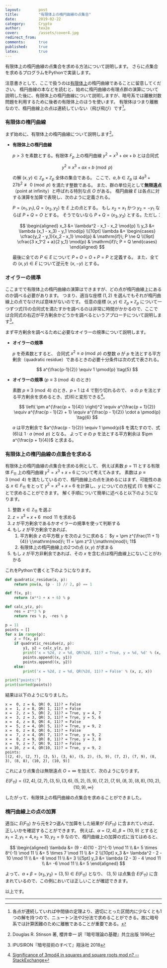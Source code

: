 ```yaml
---
layout:        post
title:         "有限体上の楕円曲線の点集合"
date:          2019-02-22
category:      Crypto
author:        tex2e
cover:         /assets/cover4.jpg
redirect_from:
comments:      true
published:     true
latex:         true
---
```


有限体上の楕円曲線の点集合を求める方法について説明します。
さらに点集合を求めるプログラムをPythonで実装します。

注意書きとして、ここで扱うのは<u>有限体上</u>の楕円曲線であることに留意してください。
楕円曲線の本などを読むと、始めに楕円曲線の有理点群の演算について説明した後に、有限体上の楕円曲線について説明しますが、暗号系では離散対数問題を利用するために後者の有限体上のほうを使います。
有限体はつまり離散なので、楕円曲線上の点は連続していない（飛び飛び）です[^1]。


### 有限体の楕円曲線

まず始めに、有限体上の楕円曲線について説明します[^DRS]。

- **有限体上の楕円曲線**

    $p > 3$ を素数とする。有限体 $F_p$ 上の楕円曲線 $y^2 = x^3 + ax + b$ とは合同式

    $$
    y^2 \equiv x^3 + ax + b \pmod{p}
    \tag{1}
    $$

    の解 $(x,y) \in \mathbb{Z}_p \times \mathbb{Z}_p$ 全体の集合である。
    ここで、$a,b \in \mathbb{Z}_p$ は $4a^3 + 27b^2 \not\equiv 0 \pmod{p}$ を満たす整数である。
    また、群の単位元として**無限遠点**（point at infinity）と呼ばれる特別な点 $O$ がある。
    楕円曲線 $E$ は各点に対する演算を加算で表現し、次のように定義される。

    $P = (x_1, y_1), Q = (x_2, y_2)$ を $E$ 上の点とする。
    もし $x_2 = x_1$ かつ $y_2 = -y_1$ ならば $P + Q = O$ とする。
    そうでないなら $P + Q = (x_3, y_3)$ とする。ただし：

    $$
    \begin{aligned}
      x_3 &= \lambda^2 - x_1 - x_2     \mod{p} \\
      y_3 &= \lambda (x_1 - x_3) - y_1 \mod{p} \\[10pt]
      \lambda &= \begin{cases}
        \cfrac{y_2 - y_1}{x_2 - x_1} \mod{p} & \mathrm{if}\; P \ne Q \\[9pt]
        \cfrac{3 x_1^2 + a}{2 y_1}   \mod{p} & \mathrm{if}\; P = Q
      \end{cases}
    \end{aligned}
    $$

    最後に全ての $P \in E$ について $P + O = O + P = P$ と定義する。
    また、全ての $(x,y) \in E$ について逆元を $(x,-y)$ とする。


### オイラーの規準

ここまでで有限体上の楕円曲線の演算はできますが、どの点が楕円曲線上にあるのか調べる必要があります。
つまり、適当な座標 $(1,2)$ を選んでもそれが楕円曲線上の点でなければ意味がないのです。
任意の座標 $(x, y) \in \mathbb{Z}_p \times \mathbb{Z}_p$ について一つずつ式(1)の合同式を満たすかを調べるのは非常に時間がかかるので、ここでは合同式の右辺が平方剰余かどうかを調べるというアプローチについて説明します[^IPUSIRON]。

まず平方剰余を調べるために必要なオイラーの規準について説明します。

- **オイラーの規準**

    $p$ を奇素数とすると、
    合同式 $x^2 \equiv a \pmod{p}$ の整数 $a$ が $p$ を法とする平方剰余（quadratic residue）であるときの必要十分条件は次の式で表される。

    $$
    a^{\frac{p-1}{2}} \equiv 1 \pmod{p}
    \tag{5}
    $$

- **オイラーの規準** ($p \equiv 3 \pmod{4}$ のとき)

    素数 $p \equiv 3 \pmod{4}$ のとき、$p+1$ は 4 で割り切れるので、
    $a$ の $p$ を法とする平方剰余を求めるとき、式(6)と変形できる[^3mod4]。

    $$
    \left( \pm a^{\frac{p + 1}{4}} \right)^2
    \equiv a^{\frac{p + 1}{2}}
    \equiv a^{\frac{p - 1}{2} + 1}
    \equiv a^{\frac{p - 1}{2}} \cdot a \pmod{p}
    \tag{6}
    $$

    $a$ は平方剰余で $a^{\frac{p - 1}{2}} \equiv 1 \pmod{p}$ を満たすので、式(6)は $1 \cdot a \pmod{p}$ となる。
    よって $a$ の $p$ を法とする平方剰余は $\pm a^{\frac{p + 1}{4}}$ と求まる。


### 有限体上の楕円曲線の点集合を求める

有限体上の楕円曲線の点集合を求める例として、
例えば素数 $p = 11$ とする有限体 $F_{11}$ 上の楕円曲線 $y^2 = x^3 + x + 6$ について考えてみます。
素数は $p \equiv 3 \pmod{4}$ を満たしているので、楕円曲線上の点を決めるにはまず、可能性のある $x \in F_{11}$ をとって $y^2 = x^3 + x + 6$ を計算し、$y$ についての方程式 (1) を解くことで求めることができます。
解く手順について簡単に述べると以下のようになります。

1. 整数 $x \in \mathbb{Z}_{11}$ を選ぶ
2. $z = x^3 + x + 6 \mod{11}$ を求める
3. $z$ が平方剰余であるかオイラーの規準を使って判断する
4. もし $z$ が平方剰余であれば、
    1. 平方剰余 $z$ の平方根 $y$ を次のように求める：
        $y = \pm z^{\frac{11 + 1}{4}} \;\mathrm{mod}\; 11 = \pm z^3 \;\mathrm{mod}\; 11$
    2. 有限体上の楕円曲線上の2つの点 $(x, y)$ が求まる
4. もし $z$ が平方非剰余であれば、その $x$ を含む点は楕円曲線上にないことがわかる

これをPythonで書くと下のようになります。

```python
def quadratic_residue(a, p):
    return pow(a, (p - 1) // 2, p) == 1

def f(x, p):
    return (x**3 + x + 6) % p

def calc_y(z, p):
    res = z**3 % p
    return res % p, -res % p

p = 11
points = []
for x in range(p):
    z = f(x, p)
    if quadratic_residue(z, p):
        y1, y2 = calc_y(z, p)
        print('x = %2d, z = %d, QR(%2d, 11)? = True, y = %d, %d' % (x, z, x, y1, y2))
        points.append((x, y1))
        points.append((x, y2))
    else:
        print('x = %2d, z = %d, QR(%2d, 11)? = False' % (x, z, x))

print("points:")
print(sorted(points))
```

結果は以下のようになりました。

```
x =  0, z = 6, QR( 0, 11)? = False
x =  1, z = 8, QR( 1, 11)? = False
x =  2, z = 5, QR( 2, 11)? = True, y = 4, 7
x =  3, z = 3, QR( 3, 11)? = True, y = 5, 6
x =  4, z = 8, QR( 4, 11)? = False
x =  5, z = 4, QR( 5, 11)? = True, y = 9, 2
x =  6, z = 8, QR( 6, 11)? = False
x =  7, z = 4, QR( 7, 11)? = True, y = 9, 2
x =  8, z = 9, QR( 8, 11)? = True, y = 3, 8
x =  9, z = 7, QR( 9, 11)? = False
x = 10, z = 4, QR(10, 11)? = True, y = 9, 2
points:
[(2, 4), (2, 7), (3, 5), (3, 6), (5, 2), (5, 9), (7, 2), (7, 9), (8, 3), (8, 8), (10, 2), (10, 9)]
```

これにより点集合は無限遠点 $O = \infty$ を加えて、次のようになります。

$$
E(F_{11}) = \{(2,4), (2,7), (3,5), (3,6), (5,2), (5,9), (7,2), (7,9), (8,3), (8,8), (10,2), (10,9), \infty\}
$$

したがって、有限体上の楕円曲線の点集合を求めることができました。


### 楕円曲線上の点の加算

適当に $E(F_{11})$ から元を2つ選んで加算をした結果が $E(F_{11})$ に含まれていれば、
正しいかを確認することができます。
例えば、$\alpha = (2,4),\, \beta = (10,9)$ とすると
$x_1 = 2,\, y_1 = 4,\, x_2 = 10,\, y_2 = 9$ なので、楕円曲線上の加算の式に当てはめると、

$$
\begin{aligned}
  \lambda &= (9 - 4)(10 - 2)^{-1} \mod 11 \\
          &= 5 \times 8^{-1} \mod 11 \\
          &= 5 \times 7 \mod 11 \\
          &= 2 \\[10pt]
  x_3 &= \lambda^2 - 2 - 10 \mod 11 \\
      &= -8 \mod 11 \\
      &= 3 \\[5pt]
  y_3 &= \lambda (2 - 3) - 4 \mod 11 \\
      &= -6 \mod 11 \\
      &= 5
\end{aligned}
$$

よって、$\alpha + \beta = (x_3, y_3) = (3, 5) \in E(F_{11})$ となり、
$(3,5)$ は点集合 $E(F_{11})$ に含まれているので、この例においては正しいことが確認できます。

以上です。

-----

[^1]: 各点が連続していれば中間値の定理より、適切にとった区間内に少なくとも1つの解を持つので、ニュートン法や2分法で求めることができる。故に暗号系では計算困難のために離散であることが重要である。
[^DRS]: Douglas R. Stinson 著, 櫻井幸一 訳『暗号理論の基礎』共立出版 1996
[^IPUSIRON]: IPUSIRON『暗号技術のすべて』翔泳社 2018
[^Legendre]: [Legendre symbol -- Wikipedia](https://en.wikipedia.org/wiki/Legendre_symbol)
[^3mod4]: [Significance of 3mod4 in squares and square roots mod n? -- StackExchange](https://crypto.stackexchange.com/questions/20993/significance-of-3mod4-in-squares-and-square-roots-mod-n)
